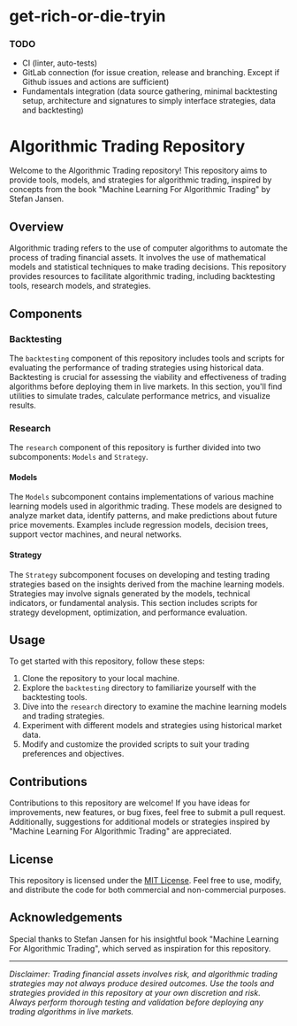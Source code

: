 # get-rich-or-die-tryin

### TODO
- CI (linter, auto-tests)
- GitLab connection (for issue creation, release and branching. Except if Github issues and actions are sufficient)
- Fundamentals integration (data source gathering, minimal backtesting setup, architecture and signatures to simply interface strategies, data and backtesting)

# Algorithmic Trading Repository

Welcome to the Algorithmic Trading repository! This repository aims to provide tools, models, and strategies for algorithmic trading, inspired by concepts from the book "Machine Learning For Algorithmic Trading" by Stefan Jansen.

## Overview

Algorithmic trading refers to the use of computer algorithms to automate the process of trading financial assets. It involves the use of mathematical models and statistical techniques to make trading decisions. This repository provides resources to facilitate algorithmic trading, including backtesting tools, research models, and strategies.

## Components

### Backtesting

The `backtesting` component of this repository includes tools and scripts for evaluating the performance of trading strategies using historical data. Backtesting is crucial for assessing the viability and effectiveness of trading algorithms before deploying them in live markets. In this section, you'll find utilities to simulate trades, calculate performance metrics, and visualize results.

### Research

The `research` component of this repository is further divided into two subcomponents: `Models` and `Strategy`.

#### Models

The `Models` subcomponent contains implementations of various machine learning models used in algorithmic trading. These models are designed to analyze market data, identify patterns, and make predictions about future price movements. Examples include regression models, decision trees, support vector machines, and neural networks.

#### Strategy

The `Strategy` subcomponent focuses on developing and testing trading strategies based on the insights derived from the machine learning models. Strategies may involve signals generated by the models, technical indicators, or fundamental analysis. This section includes scripts for strategy development, optimization, and performance evaluation.

## Usage

To get started with this repository, follow these steps:

1. Clone the repository to your local machine.
2. Explore the `backtesting` directory to familiarize yourself with the backtesting tools.
3. Dive into the `research` directory to examine the machine learning models and trading strategies.
4. Experiment with different models and strategies using historical market data.
5. Modify and customize the provided scripts to suit your trading preferences and objectives.

## Contributions

Contributions to this repository are welcome! If you have ideas for improvements, new features, or bug fixes, feel free to submit a pull request. Additionally, suggestions for additional models or strategies inspired by "Machine Learning For Algorithmic Trading" are appreciated.

## License

This repository is licensed under the [MIT License](LICENSE). Feel free to use, modify, and distribute the code for both commercial and non-commercial purposes.

## Acknowledgements

Special thanks to Stefan Jansen for his insightful book "Machine Learning For Algorithmic Trading", which served as inspiration for this repository.

---

*Disclaimer: Trading financial assets involves risk, and algorithmic trading strategies may not always produce desired outcomes. Use the tools and strategies provided in this repository at your own discretion and risk. Always perform thorough testing and validation before deploying any trading algorithms in live markets.*